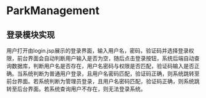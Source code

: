 # ParkManagement
## 登录模块实现
用户打开由login.jsp展示的登录界面，输入用户名，密码，验证码并选择登录权限，前台界面会自动判断用户输入是否为空，随后点击登录按钮，系统后端自动查询数据库，判断用户名是否存在，用户名密码与权限是否匹配，验证码输入是否正确。当系统判断为普通用户登录，且用户名密码匹配，验证码正确，则系统跳转至前台界面。若系统判断为管理员登录，且用户名密码匹配，验证码正确，则系统跳转至后台界面。若系统查询用户不存在，则无法登录系统。

